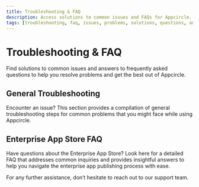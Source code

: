 ```yaml
---
title: Troubleshooting & FAQ
description: Access solutions to common issues and FAQs for Appcircle. Resolve problems and maximize your use of Appcircle with our troubleshooting guide.
tags: [troubleshooting, faq, issues, problems, solutions, questions, answers]
---
```


# Troubleshooting & FAQ

Find solutions to common issues and answers to frequently asked questions to help you resolve problems and get the best out of Appcircle.

## General Troubleshooting

Encounter an issue? This section provides a compilation of general troubleshooting steps for common problems that you might face while using Appcircle.

## Enterprise App Store FAQ

Have questions about the Enterprise App Store? Look here for a detailed FAQ that addresses common inquiries and provides insightful answers to help you navigate the enterprise app publishing process with ease.

For any further assistance, don’t hesitate to reach out to our support team.
